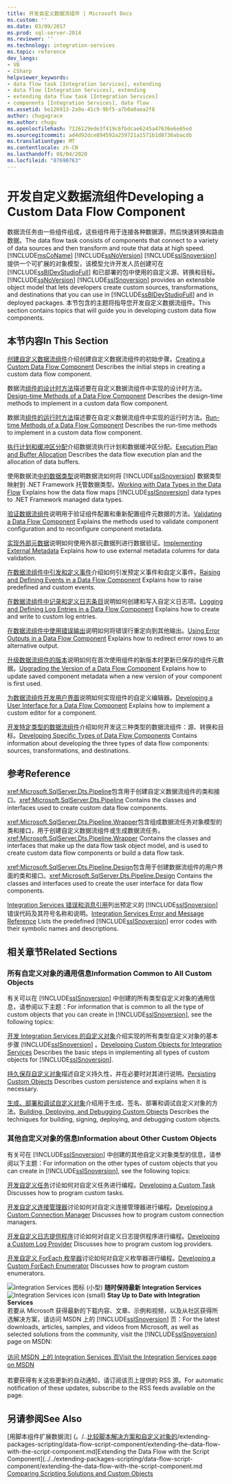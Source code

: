 ```yaml
---
title: 开发自定义数据流组件 | Microsoft Docs
ms.custom: ''
ms.date: 03/09/2017
ms.prod: sql-server-2014
ms.reviewer: ''
ms.technology: integration-services
ms.topic: reference
dev_langs:
- VB
- CSharp
helpviewer_keywords:
- data flow task [Integration Services], extending
- data flow [Integration Services], extending
- extending data flow task [Integration Services]
- components [Integration Services], data flow
ms.assetid: be126913-2a9a-41c9-9bf5-a7b0a0aea2f8
author: chugugrace
ms.author: chugu
ms.openlocfilehash: 7126129ede3f419c6fbdcae6245a47636e6e65ed
ms.sourcegitcommit: ad4d92dce894592a259721a1571b1d8736abacdb
ms.translationtype: MT
ms.contentlocale: zh-CN
ms.lasthandoff: 08/04/2020
ms.locfileid: "87690763"
---
```

# <a name="developing-a-custom-data-flow-component"></a><span data-ttu-id="46ab3-102">开发自定义数据流组件</span><span class="sxs-lookup"><span data-stu-id="46ab3-102">Developing a Custom Data Flow Component</span></span>
  <span data-ttu-id="46ab3-103">数据流任务由一些组件组成，这些组件用于连接各种数据源，然后快速转换和路由数据。</span><span class="sxs-lookup"><span data-stu-id="46ab3-103">The data flow task consists of components that connect to a variety of data sources and then transform and route that data at high speed.</span></span> [!INCLUDE[msCoName](../../../includes/msconame-md.md)] <span data-ttu-id="46ab3-104">[!INCLUDE[ssNoVersion](../../../includes/ssnoversion-md.md)] [!INCLUDE[ssISnoversion](../../../includes/ssisnoversion-md.md)] 提供一个可扩展的对象模型，该模型允许开发人员创建可在 [!INCLUDE[ssBIDevStudioFull](../../../includes/ssbidevstudiofull-md.md)] 和已部署的包中使用的自定义源、转换和目标。</span><span class="sxs-lookup"><span data-stu-id="46ab3-104">[!INCLUDE[ssNoVersion](../../../includes/ssnoversion-md.md)] [!INCLUDE[ssISnoversion](../../../includes/ssisnoversion-md.md)] provides an extensible object model that lets developers create custom sources, transformations, and destinations that you can use in [!INCLUDE[ssBIDevStudioFull](../../../includes/ssbidevstudiofull-md.md)] and in deployed packages.</span></span> <span data-ttu-id="46ab3-105">本节包含的主题将指导您开发自定义数据流组件。</span><span class="sxs-lookup"><span data-stu-id="46ab3-105">This section contains topics that will guide you in developing custom data flow components.</span></span>

## <a name="in-this-section"></a><span data-ttu-id="46ab3-106">本节内容</span><span class="sxs-lookup"><span data-stu-id="46ab3-106">In This Section</span></span>
 <span data-ttu-id="46ab3-107">[创建自定义数据流组件](creating-a-custom-data-flow-component.md)介绍创建自定义数据流组件的初始步骤。</span><span class="sxs-lookup"><span data-stu-id="46ab3-107">[Creating a Custom Data Flow Component](creating-a-custom-data-flow-component.md) Describes the initial steps in creating a custom data flow component.</span></span>

 <span data-ttu-id="46ab3-108">数据流[组件的设计时方法](design-time-methods-of-a-data-flow-component.md)描述要在自定义数据流组件中实现的设计时方法。</span><span class="sxs-lookup"><span data-stu-id="46ab3-108">[Design-time Methods of a Data Flow Component](design-time-methods-of-a-data-flow-component.md) Describes the design-time methods to implement in a custom data flow component.</span></span>

 <span data-ttu-id="46ab3-109">数据流[组件的运行时方法](run-time-methods-of-a-data-flow-component.md)描述要在自定义数据流组件中实现的运行时方法。</span><span class="sxs-lookup"><span data-stu-id="46ab3-109">[Run-time Methods of a Data Flow Component](run-time-methods-of-a-data-flow-component.md) Describes the run-time methods to implement in a custom data flow component.</span></span>

 <span data-ttu-id="46ab3-110">[执行计划和缓冲区分配](execution-plan-and-buffer-allocation.md)介绍数据流执行计划和数据缓冲区分配。</span><span class="sxs-lookup"><span data-stu-id="46ab3-110">[Execution Plan and Buffer Allocation](execution-plan-and-buffer-allocation.md) Describes the data flow execution plan and the allocation of data buffers.</span></span>

 <span data-ttu-id="46ab3-111">使用数据流[中的数据类型](working-with-data-types-in-the-data-flow.md)说明数据流如何将 [!INCLUDE[ssISnoversion](../../../includes/ssisnoversion-md.md)] 数据类型映射到 .NET Framework 托管数据类型。</span><span class="sxs-lookup"><span data-stu-id="46ab3-111">[Working with Data Types in the Data Flow](working-with-data-types-in-the-data-flow.md) Explains how the data flow maps [!INCLUDE[ssISnoversion](../../../includes/ssisnoversion-md.md)] data types to .NET Framework managed data types.</span></span>

 <span data-ttu-id="46ab3-112">[验证数据流组件](validating-a-data-flow-component.md)说明用于验证组件配置和重新配置组件元数据的方法。</span><span class="sxs-lookup"><span data-stu-id="46ab3-112">[Validating a Data Flow Component](validating-a-data-flow-component.md) Explains the methods used to validate component configuration and to reconfigure component metadata.</span></span>

 <span data-ttu-id="46ab3-113">[实现外部元数据](implementing-external-metadata.md)说明如何使用外部元数据列进行数据验证。</span><span class="sxs-lookup"><span data-stu-id="46ab3-113">[Implementing External Metadata](implementing-external-metadata.md) Explains how to use external metadata columns for data validation.</span></span>

 <span data-ttu-id="46ab3-114">[在数据流组件中引发和定义事件](raising-and-defining-events-in-a-data-flow-component.md)介绍如何引发预定义事件和自定义事件。</span><span class="sxs-lookup"><span data-stu-id="46ab3-114">[Raising and Defining Events in a Data Flow Component](raising-and-defining-events-in-a-data-flow-component.md) Explains how to raise predefined and custom events.</span></span>

 <span data-ttu-id="46ab3-115">[在数据流组件中记录和定义日志条目](logging-and-defining-log-entries-in-a-data-flow-component.md)说明如何创建和写入自定义日志项。</span><span class="sxs-lookup"><span data-stu-id="46ab3-115">[Logging and Defining Log Entries in a Data Flow Component](logging-and-defining-log-entries-in-a-data-flow-component.md) Explains how to create and write to custom log entries.</span></span>

 <span data-ttu-id="46ab3-116">[在数据流组件中使用错误输出](using-error-outputs-in-a-data-flow-component.md)说明如何将错误行重定向到其他输出。</span><span class="sxs-lookup"><span data-stu-id="46ab3-116">[Using Error Outputs in a Data Flow Component](using-error-outputs-in-a-data-flow-component.md) Explains how to redirect error rows to an alternative output.</span></span>

 <span data-ttu-id="46ab3-117">[升级数据流组件的版本](upgrading-the-version-of-a-data-flow-component.md)说明如何在首次使用组件的新版本时更新已保存的组件元数据。</span><span class="sxs-lookup"><span data-stu-id="46ab3-117">[Upgrading the Version of a Data Flow Component](upgrading-the-version-of-a-data-flow-component.md) Explains how to update saved component metadata when a new version of your component is first used.</span></span>

 <span data-ttu-id="46ab3-118">[为数据流组件开发用户界面](developing-a-user-interface-for-a-data-flow-component.md)说明如何实现组件的自定义编辑器。</span><span class="sxs-lookup"><span data-stu-id="46ab3-118">[Developing a User Interface for a Data Flow Component](developing-a-user-interface-for-a-data-flow-component.md) Explains how to implement a custom editor for a component.</span></span>

 <span data-ttu-id="46ab3-119">[开发特定类型的数据流组件](../../extending-packages-custom-objects-data-flow-types/developing-specific-types-of-data-flow-components.md)介绍如何开发这三种类型的数据流组件：源、转换和目标。</span><span class="sxs-lookup"><span data-stu-id="46ab3-119">[Developing Specific Types of Data Flow Components](../../extending-packages-custom-objects-data-flow-types/developing-specific-types-of-data-flow-components.md) Contains information about developing the three types of data flow components: sources, transformations, and destinations.</span></span>

## <a name="reference"></a><span data-ttu-id="46ab3-120">参考</span><span class="sxs-lookup"><span data-stu-id="46ab3-120">Reference</span></span>
 <span data-ttu-id="46ab3-121"><xref:Microsoft.SqlServer.Dts.Pipeline>包含用于创建自定义数据流组件的类和接口。</span><span class="sxs-lookup"><span data-stu-id="46ab3-121"><xref:Microsoft.SqlServer.Dts.Pipeline> Contains the classes and interfaces used to create custom data flow components.</span></span>

 <span data-ttu-id="46ab3-122"><xref:Microsoft.SqlServer.Dts.Pipeline.Wrapper>包含组成数据流任务对象模型的类和接口，用于创建自定义数据流组件或生成数据流任务。</span><span class="sxs-lookup"><span data-stu-id="46ab3-122"><xref:Microsoft.SqlServer.Dts.Pipeline.Wrapper> Contains the classes and interfaces that make up the data flow task object model, and is used to create custom data flow components or build a data flow task.</span></span>

 <span data-ttu-id="46ab3-123"><xref:Microsoft.SqlServer.Dts.Pipeline.Design>包含用于创建数据流组件的用户界面的类和接口。</span><span class="sxs-lookup"><span data-stu-id="46ab3-123"><xref:Microsoft.SqlServer.Dts.Pipeline.Design> Contains the classes and interfaces used to create the user interface for data flow components.</span></span>

 <span data-ttu-id="46ab3-124">[Integration Services 错误和消息引用](../../integration-services-error-and-message-reference.md)列出预定义的 [!INCLUDE[ssISnoversion](../../../includes/ssisnoversion-md.md)] 错误代码及其符号名称和说明。</span><span class="sxs-lookup"><span data-stu-id="46ab3-124">[Integration Services Error and Message Reference](../../integration-services-error-and-message-reference.md) Lists the predefined [!INCLUDE[ssISnoversion](../../../includes/ssisnoversion-md.md)] error codes with their symbolic names and descriptions.</span></span>

## <a name="related-sections"></a><span data-ttu-id="46ab3-125">相关章节</span><span class="sxs-lookup"><span data-stu-id="46ab3-125">Related Sections</span></span>

### <a name="information-common-to-all-custom-objects"></a><span data-ttu-id="46ab3-126">所有自定义对象的通用信息</span><span class="sxs-lookup"><span data-stu-id="46ab3-126">Information Common to All Custom Objects</span></span>
 <span data-ttu-id="46ab3-127">有关可以在 [!INCLUDE[ssISnoversion](../../../includes/ssisnoversion-md.md)] 中创建的所有类型自定义对象的通用信息，请参阅以下主题：</span><span class="sxs-lookup"><span data-stu-id="46ab3-127">For information that is common to all the type of custom objects that you can create in [!INCLUDE[ssISnoversion](../../../includes/ssisnoversion-md.md)], see the following topics:</span></span>

 <span data-ttu-id="46ab3-128">[开发 Integration Services 的自定义对象](../../extending-packages-custom-objects/developing-custom-objects-for-integration-services.md)介绍实现的所有类型自定义对象的基本步骤 [!INCLUDE[ssISnoversion](../../../includes/ssisnoversion-md.md)] 。</span><span class="sxs-lookup"><span data-stu-id="46ab3-128">[Developing Custom Objects for Integration Services](../../extending-packages-custom-objects/developing-custom-objects-for-integration-services.md) Describes the basic steps in implementing all types of custom objects for [!INCLUDE[ssISnoversion](../../../includes/ssisnoversion-md.md)].</span></span>

 <span data-ttu-id="46ab3-129">[持久保存自定义对象](../../extending-packages-custom-objects/persisting-custom-objects.md)描述自定义持久性，并在必要时对其进行说明。</span><span class="sxs-lookup"><span data-stu-id="46ab3-129">[Persisting Custom Objects](../../extending-packages-custom-objects/persisting-custom-objects.md) Describes custom persistence and explains when it is necessary.</span></span>

 <span data-ttu-id="46ab3-130">[生成、部署和调试自定义对象](../../extending-packages-custom-objects/building-deploying-and-debugging-custom-objects.md)介绍用于生成、签名、部署和调试自定义对象的方法。</span><span class="sxs-lookup"><span data-stu-id="46ab3-130">[Building, Deploying, and Debugging Custom Objects](../../extending-packages-custom-objects/building-deploying-and-debugging-custom-objects.md) Describes the techniques for building, signing, deploying, and debugging custom objects.</span></span>

### <a name="information-about-other-custom-objects"></a><span data-ttu-id="46ab3-131">其他自定义对象的信息</span><span class="sxs-lookup"><span data-stu-id="46ab3-131">Information about Other Custom Objects</span></span>
 <span data-ttu-id="46ab3-132">有关可在 [!INCLUDE[ssISnoversion](../../../includes/ssisnoversion-md.md)] 中创建的其他自定义对象类型的信息，请参阅以下主题：</span><span class="sxs-lookup"><span data-stu-id="46ab3-132">For information on the other types of custom objects that you can create in [!INCLUDE[ssISnoversion](../../../includes/ssisnoversion-md.md)], see the following topics:</span></span>

 <span data-ttu-id="46ab3-133">[开发自定义任务](../../extending-packages-custom-objects/task/developing-a-custom-task.md)讨论如何对自定义任务进行编程。</span><span class="sxs-lookup"><span data-stu-id="46ab3-133">[Developing a Custom Task](../../extending-packages-custom-objects/task/developing-a-custom-task.md) Discusses how to program custom tasks.</span></span>

 <span data-ttu-id="46ab3-134">[开发自定义连接管理器](../../extending-packages-custom-objects/connection-manager/developing-a-custom-connection-manager.md)讨论如何对自定义连接管理器进行编程。</span><span class="sxs-lookup"><span data-stu-id="46ab3-134">[Developing a Custom Connection Manager](../../extending-packages-custom-objects/connection-manager/developing-a-custom-connection-manager.md) Discusses how to program custom connection managers.</span></span>

 <span data-ttu-id="46ab3-135">[开发自定义日志提供程序](../../extending-packages-custom-objects/log-provider/developing-a-custom-log-provider.md)讨论如何对自定义日志提供程序进行编程。</span><span class="sxs-lookup"><span data-stu-id="46ab3-135">[Developing a Custom Log Provider](../../extending-packages-custom-objects/log-provider/developing-a-custom-log-provider.md) Discusses how to program custom log providers.</span></span>

 <span data-ttu-id="46ab3-136">[开发自定义 ForEach 枚举器](../../extending-packages-custom-objects/foreach-enumerator/developing-a-custom-foreach-enumerator.md)讨论如何对自定义枚举器进行编程。</span><span class="sxs-lookup"><span data-stu-id="46ab3-136">[Developing a Custom ForEach Enumerator](../../extending-packages-custom-objects/foreach-enumerator/developing-a-custom-foreach-enumerator.md) Discusses how to program custom enumerators.</span></span>

<span data-ttu-id="46ab3-137">![Integration Services 图标 (小型) ](../../media/dts-16.gif "集成服务图标（小）")  **随时保持最新 Integration Services**</span><span class="sxs-lookup"><span data-stu-id="46ab3-137">![Integration Services icon (small)](../../media/dts-16.gif "Integration Services icon (small)")  **Stay Up to Date with Integration Services**</span></span><br /> <span data-ttu-id="46ab3-138">若要从 Microsoft 获得最新的下载内容、文章、示例和视频，以及从社区获得所选解决方案，请访问 MSDN 上的 [!INCLUDE[ssISnoversion](../../../includes/ssisnoversion-md.md)] 页：</span><span class="sxs-lookup"><span data-stu-id="46ab3-138">For the latest downloads, articles, samples, and videos from Microsoft, as well as selected solutions from the community, visit the [!INCLUDE[ssISnoversion](../../../includes/ssisnoversion-md.md)] page on MSDN:</span></span><br /><br /> [<span data-ttu-id="46ab3-139">访问 MSDN 上的 Integration Services 页</span><span class="sxs-lookup"><span data-stu-id="46ab3-139">Visit the Integration Services page on MSDN</span></span>](https://go.microsoft.com/fwlink/?LinkId=136655)<br /><br /> <span data-ttu-id="46ab3-140">若要获得有关这些更新的自动通知，请订阅该页上提供的 RSS 源。</span><span class="sxs-lookup"><span data-stu-id="46ab3-140">For automatic notification of these updates, subscribe to the RSS feeds available on the page.</span></span>

## <a name="see-also"></a><span data-ttu-id="46ab3-141">另请参阅</span><span class="sxs-lookup"><span data-stu-id="46ab3-141">See Also</span></span>
 <span data-ttu-id="46ab3-142">[用脚本组件扩展数据流] (。/..[比较脚本解决方案和自定义对象的](../../extending-packages-scripting/comparing-scripting-solutions-and-custom-objects.md)/extending-packages-scripting/data-flow-script-component/extending-the-data-flow-with-the-script-component.md</span><span class="sxs-lookup"><span data-stu-id="46ab3-142">[Extending the Data Flow with the Script Component](../../extending-packages-scripting/data-flow-script-component/extending-the-data-flow-with-the-script-component.md [Comparing Scripting Solutions and Custom Objects](../../extending-packages-scripting/comparing-scripting-solutions-and-custom-objects.md)</span></span>


